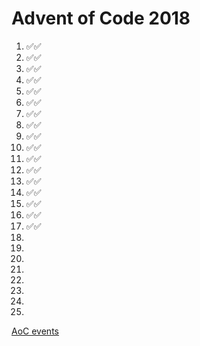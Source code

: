 # Advent of Code 2018
1. ✅✅
2. ✅✅
3. ✅✅
4. ✅✅
5. ✅✅
6. ✅✅
7. ✅✅
8. ✅✅
9. ✅✅
10. ✅✅
11. ✅✅
12. ✅✅
13. ✅✅
14. ✅✅
15. ✅✅
16. ✅✅
17. ✅✅
18. 
19. 
20. 
21. 
22. 
23. 
24. 
25. 

[AoC events](https://adventofcode.com/2018/events)
